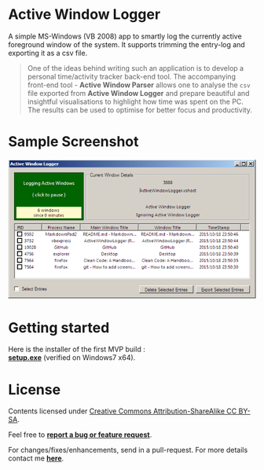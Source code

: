 # Active Window Logger #

A simple MS-Windows (VB 2008) app to smartly log the currently active foreground window of the system. It supports trimming the entry-log and exporting it as a csv file.

> One of the ideas behind writing such an application is to develop a personal time/activity tracker back-end tool. The accompanying front-end tool - **Active Window Parser** allows one to analyse the `csv` file exported from **Active Window Logger** and prepare beautiful and insightful visualisations to highlight how time was spent on the PC. The results can be used to optimise for better focus and productivity.

# Sample Screenshot #

![MVP Sample screenshot](ReferenceMaterials/Screenshots/MVP-sample.png/?raw=true "Screenshot of MVP Sample")

# Getting started #

Here is the installer of the first MVP build :  
<a href="https://github.com/TheCodeArtist/Active-Window-Logger/blob/master/ActiveWindowLogger/publish/setup.exe?raw=true" target="_blank">**setup.exe**</a> (verified on Windows7 x64).

# License #

Contents licensed under <a href="http://creativecommons.org/licenses/by-sa/4.0/" target="_blank">Creative Commons Attribution-ShareAlike CC BY-SA</a>.

Feel free to <a href="https://github.com/TheCodeArtist/Active-Window-Logger/issues" target="_blank">**report a bug or feature request**</a>.

For changes/fixes/enhancements, send in a pull-request. For more details contact me <a href="http://thecodeartist.blogspot.in/p/contact-thecodeartist.html" target="_blank">**here**</a>.
